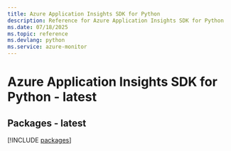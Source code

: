 ```yaml
---
title: Azure Application Insights SDK for Python
description: Reference for Azure Application Insights SDK for Python
ms.date: 07/18/2025
ms.topic: reference
ms.devlang: python
ms.service: azure-monitor
---
```

# Azure Application Insights SDK for Python - latest
## Packages - latest
[!INCLUDE [packages](application-insights-index.md)]